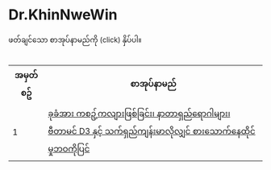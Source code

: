 # Dr.KhinNweWin
<!DOCTYPE html>
<html>
<head>
</head>
<body>
ဖတ်ချင်သော စာအုပ်နာမည်ကို (click) နှိပ်ပါ။
<br/>
<table>
<tr><th>အမှတ်စဥ်</th><th>စာအုပ်နာမည်</th></tr>
<tr><td>1</td><td><a target="_blank" href="https://github.com/MayGroupMyanmar/Dr.KhinNweWin/blob/main/Book%201%20-%20Vitamin%20D3.pdf">ခုခံအား ကစဥ့်ကလျားဖြစ်ခြင်း၊ နာတာရှည်ရောဂါများ၊ ဗီတာမင် D3 နှင့် သက်ရှည်ကျန်းမာလိုလျှင် စားသောက်နေထိုင်မှုဘဝကိုပြင်</a></td></tr>
<br/>

</table>
</body>
</html>
